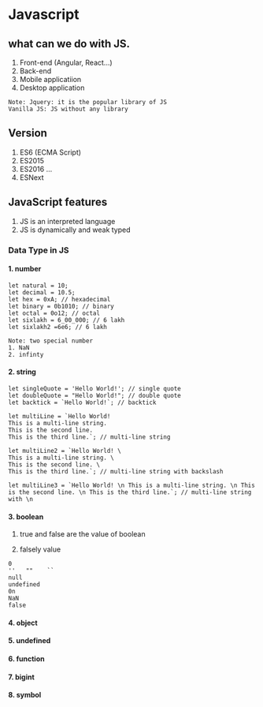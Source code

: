# Javascript

## what can we do with JS.
1. Front-end (Angular, React...)
2. Back-end
3. Mobile applicatiion
4. Desktop application

```
Note: Jquery: it is the popular library of JS
Vanilla JS: JS without any library
```

## Version
1. ES6 (ECMA Script)
2. ES2015
3. ES2016
...
5. ESNext

## JavaScript features
1. JS is an interpreted language
2. JS is dynamically and weak typed

### Data Type in JS
#### 1. number
```
let natural = 10;
let decimal = 10.5;
let hex = 0xA; // hexadecimal
let binary = 0b1010; // binary
let octal = 0o12; // octal
let sixlakh = 6_00_000; // 6 lakh
let sixlakh2 =6e6; // 6 lakh

Note: two special number
1. NaN
2. infinty
```
#### 2. string
```
let singleQuote = 'Hello World!'; // single quote
let doubleQuote = "Hello World!"; // double quote
let backtick = `Hello World!`; // backtick

let multiLine = `Hello World!
This is a multi-line string.
This is the second line.
This is the third line.`; // multi-line string

let multiLine2 = `Hello World! \
This is a multi-line string. \
This is the second line. \
This is the third line.`; // multi-line string with backslash

let multiLine3 = `Hello World! \n This is a multi-line string. \n This is the second line. \n This is the third line.`; // multi-line string with \n    
```

#### 3. boolean
1. true and false are the value of boolean

2. falsely value
```
0
''   ""    ``
null
undefined
0n
NaN
false
```

#### 4. object


#### 5. undefined
#### 6. function
#### 7. bigint
#### 8. symbol


